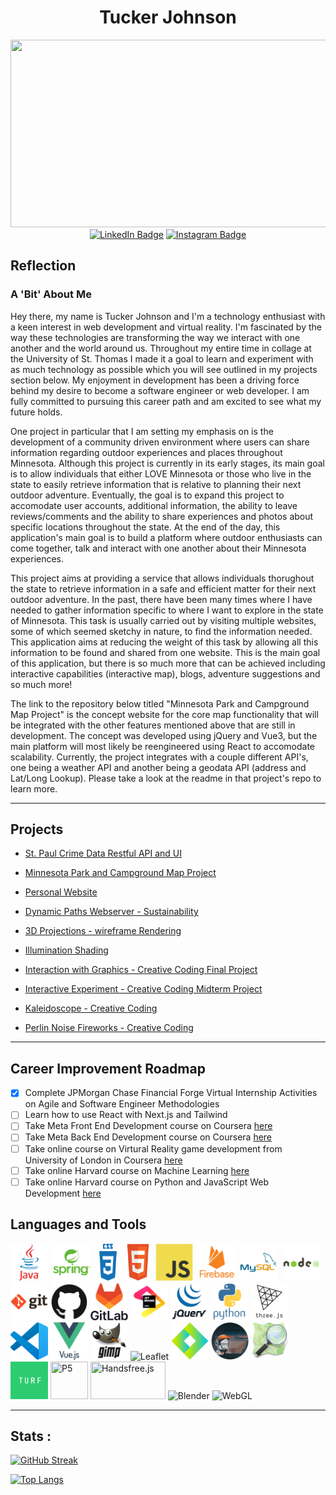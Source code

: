 <div align="center"> 
  <h1>Tucker Johnson</h1>
</div>

<div align="center">
  <img src="https://media.giphy.com/media/dWesBcTLavkZuG35MI/giphy.gif" width="600" height="300"/>
    <div id="badges">
     <a href="https://www.linkedin.com/in/johnson-tucker-dev/"><img src="https://img.shields.io/badge/LinkedIn-blue?style=for-the-badge&logo=linkedin&logoColor=white" alt="LinkedIn Badge"/></a>
     <a href="https://www.instagram.com/humble4realphotos/"><img src="https://img.shields.io/badge/Instagram-red?style=for-the-badge&logo=instagram&logoColor=white" alt="Instagram Badge"/></a>
    </div>
</div>

## Reflection

### A 'Bit' About Me

Hey there, my name is Tucker Johnson and I'm a technology enthusiast with a keen interest in web development and virtual reality. I'm fascinated by the way these technologies are transforming the way we interact with one another and the world around us. Throughout my entire time in collage at the University of St. Thomas I made it a goal to learn and experiment with as much technology as possible which you will see outlined in my projects section below. My enjoyment in development has been a driving force behind my desire to become a software engineer or web developer. I am fully committed to pursuing this career path and am excited to see what my future holds. 

One project in particular that I am setting my emphasis on is the development of a community driven environment where users can share information regarding outdoor experiences and places throughout Minnesota. Although this project is currently in its early stages, its main goal is to allow individuals that either LOVE Minnesota or those who live in the state to easily retrieve information that is relative to planning their next outdoor adventure. Eventually, the goal is to expand this project to accomodate user accounts, additional information, the ability to leave reviews/comments and the ability to share experiences and photos about specific locations throughout the state. At the end of the day, this application's main goal is to build a platform where outdoor enthusiasts can come together, talk and interact with one another about their Minnesota experiences. 

This project aims at providing a service that allows individuals thorughout the state to retrieve information in a safe and efficient matter for their next outdoor adventure. In the past, there have been many times where I have needed to gather information specific to where I want to explore in the state of Minnesota. This task is usually carried out by visiting multiple websites, some of which seemed sketchy in nature, to find the information needed. This application aims at reducing the weight of this task by allowing all this information to be found and shared from one website. This is the main goal of this application, but there is so much more that can be achieved including interactive capabilities (interactive map), blogs, adventure suggestions and so much more!

The link to the repository below titled "Minnesota Park and Campground Map Project" is the concept website for the core map functionality that will be integrated with the other features mentioned above that are still in development. The concept was developed using jQuery and Vue3, but the main platform will most likely be reengineered using React to accomodate scalability. Currently, the project integrates with a couple different API's, one being a weather API and another being a geodata API (address and Lat/Long Lookup). Please take a look at the readme in that project's repo to learn more. 

---

## Projects


- [St. Paul Crime Data Restful API and UI](https://github.com/Tuck1297/St.-Paul-Crime-Project) 

- [Minnesota Park and Campground Map Project](https://github.com/Tuck1297/mn-map-repo)

- [Personal Website](https://github.com/Tuck1297/tuck1297.github.io)

- [Dynamic Paths Webserver - Sustainability](https://github.com/Tuck1297/dynamic-paths-sustainability)

- [3D Projections - wireframe Rendering](https://github.com/Tuck1297/cg-3dprojections)

- [Illumination Shading](https://github.com/Tuck1297/cg-illuminationshading-2)

- [Interaction with Graphics - Creative Coding Final Project](https://github.com/Tuck1297/Creative-Coding-Final-Project-Code) 

- [Interactive Experiment - Creative Coding Midterm Project](https://github.com/Tuck1297/InteractiveExperiment_CreativeCoding)

- [Kaleidoscope - Creative Coding](https://github.com/Tuck1297/CreativeCodingKaleidoscope)

- [Perlin Noise Fireworks - Creative Coding](https://github.com/Tuck1297/CreativeCodingFireworksPerlinNoise)

<!-- - [Java MySQL Database Connector Program](https://github.com/Tuck1297/Database-Connector-Program) -->

<!-- - [Risen Christ Catholic School Tuition Calculation Project - Senior Capstone](https://www.google.com/) -->


---

## Career Improvement Roadmap
- [X] Complete JPMorgan Chase Financial Forge Virtual Internship Activities on Agile and Software Engineer Methodologies
- [ ] Learn how to use React with Next.js and Tailwind
- [ ] Take Meta Front End Development course on Coursera [here](https://www.coursera.org/professional-certificates/meta-front-end-developer)
- [ ] Take Meta Back End Development course on Coursera [here](https://www.coursera.org/professional-certificates/meta-back-end-developer)
- [ ] Take online course on Virtural Reality game development from University of London in Coursera [here](https://www.coursera.org/learn/making-virtual-reality-game)
- [ ] Take online Harvard course on Machine Learning [here](https://pll.harvard.edu/course/data-science-machine-learning?delta=5)
- [ ] Take online Harvard course on Python and JavaScript Web Development [here](https://pll.harvard.edu/course/cs50s-web-programming-python-and-javascript?delta=1)

## Languages and Tools
<div>
  <img src="https://github.com/devicons/devicon/blob/master/icons/java/java-original-wordmark.svg" title="Java" alt="Java" width="60" height="60"/>&nbsp;
  <img src="https://github.com/devicons/devicon/blob/master/icons/spring/spring-original-wordmark.svg" title="Spring" alt="Spring" width="60" height="60"/>&nbsp;
  <img src="https://github.com/devicons/devicon/blob/master/icons/css3/css3-plain-wordmark.svg"  title="CSS3" alt="CSS" width="40" height="60"/>&nbsp;
  <img src="https://github.com/devicons/devicon/blob/master/icons/html5/html5-original.svg" title="HTML5" alt="HTML" width="40" height="60"/>&nbsp;
  <img src="https://github.com/devicons/devicon/blob/master/icons/javascript/javascript-original.svg" title="JavaScript" alt="JavaScript" width="60" height="60"/>&nbsp;
  <img src="https://github.com/devicons/devicon/blob/master/icons/firebase/firebase-plain-wordmark.svg" title="Firebase" alt="Firebase" width="60" height="60"/>&nbsp;
  <img src="https://github.com/devicons/devicon/blob/master/icons/mysql/mysql-original-wordmark.svg" title="MySQL"  alt="MySQL" width="60" height="60"/>&nbsp;
  <img src="https://github.com/devicons/devicon/blob/master/icons/nodejs/nodejs-original-wordmark.svg" title="NodeJS" alt="NodeJS" width="60" height="60"/>&nbsp;
  <img src="https://github.com/devicons/devicon/blob/master/icons/git/git-original-wordmark.svg" title="Git" **alt="Git" width="60" height="60"/>
  <img src="https://github.com/devicons/devicon/blob/master/icons/github/github-original.svg" title="Github" **alt="Github" width="60" height="60"/>
  <img src="https://github.com/devicons/devicon/blob/master/icons/gitlab/gitlab-original-wordmark.svg" title="Gitlab" **alt="Gitlab" width="60" height="60"/>
  <img src="https://github.com/devicons/devicon/blob/master/icons/jetbrains/jetbrains-original.svg" title="Jetbrains" **alt="Jetbrains" width="60" height="60"/>
  <img src="https://github.com/devicons/devicon/blob/master/icons/jquery/jquery-original-wordmark.svg" title="jQuery" **alt="jQuery" width="60" height="60"/>
  <img src="https://github.com/devicons/devicon/blob/master/icons/python/python-original-wordmark.svg" title="Python" **alt="Python" width="60" height="60"/>
  <img src="https://github.com/devicons/devicon/blob/master/icons/threejs/threejs-original-wordmark.svg" title="threejs" **alt="threejs" width="60" height="60"/>
  <img src="https://github.com/devicons/devicon/blob/master/icons/vscode/vscode-original.svg" title="vscode" **alt="vscode" width="60" height="60"/>
  <img src="https://github.com/devicons/devicon/blob/master/icons/vuejs/vuejs-original-wordmark.svg" title="Vue" **alt="Vue" width="60" height="60"/>
  <img src="https://github.com/devicons/devicon/blob/master/icons/gimp/gimp-original-wordmark.svg" title="Gimp" **alt="Gimp" width="60" height="60"/>
  <img src="https://camo.githubusercontent.com/efe5825f7b954f1bdfea52541875c2d3c05da61c645a59d4b08c03e1ff6fbc4c/68747470733a2f2f7261776769742e636f6d2f4c6561666c65742f4c6561666c65742f6d61696e2f7372632f696d616765732f6c6f676f2e737667" title="Leaflet" **alt="Leaflet" height="60"/>
      <img src="https://github.com/Tuck1297/Crime-VueJS-UI/blob/main/images/splide.png" title="Splide" **alt="Splide" height="60"/>
    <img src="https://github.com/Tuck1297/Crime-VueJS-UI/blob/main/images/foundation.svg" title="Foundation" **alt="Foundation" width="60" height="60"/>
    <img src="https://github.com/Tuck1297/Crime-VueJS-UI/blob/main/images/nominatim.png" title="Nominatim" **alt="Nominatim" width="60" height="60"/>
    <img src="https://github.com/Tuck1297/Crime-VueJS-UI/blob/main/images/turf.jpg" title="Turf" **alt="Turf" width="60" height="60"/>
    <img src="https://p5js.org/assets/img/p5js.svg" **alt="P5" width="60" title="P5" height="60"/>
    <img src="https://handsfreejs.netlify.app/branding/handsfree.png" title="Handsfree.js" **alt="Handsfree.js" width="120" height="60" />
 <img src="https://upload.wikimedia.org/wikipedia/commons/0/0c/Blender_logo_no_text.svg" title="Blender" **alt="Blender" height="60" />
  <img src="https://upload.wikimedia.org/wikipedia/commons/thumb/2/25/WebGL_Logo.svg/1920px-WebGL_Logo.svg.png" title="WebGL" **alt="WebGL" height="60" />
</div>

---

## Stats :

[![GitHub Streak](http://github-readme-streak-stats.herokuapp.com?user=Tuck1297&theme=dark&background=000000)](https://git.io/streak-stats)

[![Top Langs](https://github-readme-stats.vercel.app/api/top-langs/?username=Tuck1297&layout=compact&theme=vision-friendly-dark)](https://github.com/anuraghazra/github-readme-stats)

